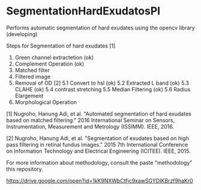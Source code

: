 # SegmentationHardExudatosPI
Performs automatic segmentation of hard exudates using the opencv library (developing)

Steps for Segmentation of hard exudates [1]

1. Green channel extractetion (ok)
2. Complement Operation (ok)
3. Matched filter
4. Filtered image
5. Removal of OD [2]
  5.1 Convert to hsl (ok)
  5.2 Extracted L band (ok)
  5.3 CLAHE (ok)
  5.4 contrast stretching
  5.5 Median Filtering (ok)
  5.6 Radius Elargement
6. Morphological Operation 

[1] Nugroho, Hanung Adi, et al. "Automated segmentation of hard exudates based on matched filtering." 2016 International Seminar on Sensors, Instrumentation, Measurement and Metrology (ISSIMM). IEEE, 2016.

[2] Nugroho, Hanung Adi, et al. "Segmentation of exudates based on high pass filtering in retinal fundus images." 2015 7th International Conference on Information Technology and Electrical Engineering (ICITEE). IEEE, 2015.

For more information about methodology, consult the paste "methodology" this repository.

https://drive.google.com/open?id=1kK9NXWbCtfjc9xawSGYDIKBrzf9haKr0


